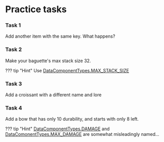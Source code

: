 # Practice tasks

### Task 1
Add another item with the same key. What happens?

### Task 2
Make your baguette's max stack size 32. 

??? tip "Hint"
    Use [DataComponentTypes.MAX_STACK_SIZE]

### Task 3
Add a croissant with a different name and lore

### Task 4
Add a bow that has only 10 durability, and starts with only 8 left. 

??? tip "Hint"
    [DataComponentTypes.DAMAGE] and [DataComonentTypes.MAX_DAMAGE] are somewhat misleadingly named...

[DataComponentTypes.MAX_STACK_SIZE]: https://jd.papermc.io/paper/1.21.8/io/papermc/paper/datacomponent/DataComponentTypes.html#MAX_STACK_SIZE
[DataComonentTypes.MAX_DAMAGE]: https://jd.papermc.io/paper/1.21.8/io/papermc/paper/datacomponent/DataComponentTypes.html#MAX_DAMAGE
[DataComponentTypes.DAMAGE]: https://jd.papermc.io/paper/1.21.8/io/papermc/paper/datacomponent/DataComponentTypes.html#DAMAGE
